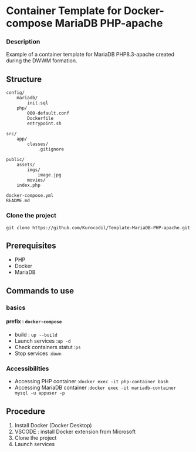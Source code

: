 # Container Template for Docker-compose MariaDB PHP-apache
### Description
Example of a container template for MariaDB PHP8.3-apache created during the DWWM formation.

## Structure
```
config/
    mariadb/
        init.sql
    php/
        000-default.conf
        Dockerfile
        entrypoint.sh

src/
    app/
        classes/
            .gitignore

public/
    assets/
        imgs/
            image.jpg
        movies/
    index.php

docker-compose.yml
README.md
```
### Clone the project 
```git clone https://github.com/Kurocodil/Template-MariaDB-PHP-apache.git```
## Prerequisites
- PHP
- Docker
- MariaDB
## Commands to use
### basics
#### **prefix :** ``` docker-compose ```
- build : ``` up --build ```
- Launch services :``` up -d ```
- Check containers statut :``` ps ```
- Stop services :``` down ```

### Accessibilities
- Accessing PHP container :``` docker exec -it php-container bash ```
- Accessing MariaDB container :``` docker exec -it mariadb-container mysql -u appuser -p ```

## Procedure

1. Install Docker (Docker Desktop)
2. VSCODE : install Docker extension from Microsoft
3. Clone the project
4. Launch services